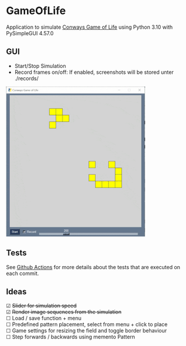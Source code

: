 # GameOfLife

Application to simulate [Conways Game of Life](https://en.wikipedia.org/wiki/Conway%27s_Game_of_Life) using Python 3.10 with PySimpleGUI 4.57.0


## GUI
* Start/Stop Simulation
* Record frames on/off: If enabled, screenshots will be stored unter ./records/

![](documentation/capture.gif)

## Tests

See [Github Actions](https://github.com/to5ta/GameOfLife/actions/workflows/main.yml) for more details about the tests that are executed on each commit.

## Ideas

&#x2611; ~~Slider for simulation speed~~  
&#x2611; ~~Render image sequences from the simulation~~  
&#x2610; Load / save function + menu  
&#x2610; Predefined pattern placement, select from menu + click to place  
&#x2610; Game settings for resizing the field and toggle border behaviour  
&#x2610; Step forwards / backwards using memento Pattern   
